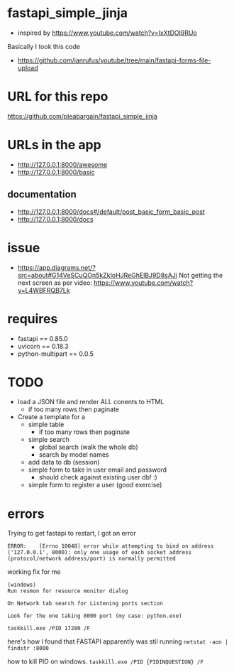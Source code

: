 # fastapi_simple_jinja
* inspired by https://www.youtube.com/watch?v=IxXtDOI9RUo

Basically I took this code
* https://github.com/ianrufus/youtube/tree/main/fastapi-forms-file-upload

# URL for this repo
https://github.com/pleabargain/fastapi_simple_jinja

# URLs in the app
* http://127.0.0.1:8000/awesome
* http://127.0.0.1:8000/basic

## documentation
* http://127.0.0.1:8000/docs#/default/post_basic_form_basic_post
* http://127.0.0.1:8000/docs


# issue
* https://app.diagrams.net/?src=about#G14VeSCuQOn5kZkIoHJReGhElBJ9D8sAJi
Not getting the next screen as per video: https://www.youtube.com/watch?v=L4WBFRQB7Lk


# requires

* fastapi == 0.85.0
* uvicorn == 0.18.3
* python-multipart == 0.0.5

# TODO
* load a JSON file and render ALL conents to HTML
    * if too many rows then paginate
* Create a template for a 
    * simple table
        * if too many rows then paginate
    * simple search
        * global search (walk the whole db)
        * search by model names
    * add data to db (session)
    * simple form to take in user email and password
        * should check against existing user db! :)
    * simple form to register a user (good exercise)

# errors
Trying to get fastapi to restart, I got an error
```
ERROR:    [Errno 10048] error while attempting to bind on address ('127.0.0.1', 8000): only one usage of each socket address (protocol/network address/port) is normally permitted

```

working  fix for me
```
(windows)
Run resmon for resource monitor dialog

On Network tab search for Listening ports section

Look for the one taking 8000 port (my case: python.exe)

taskkill.exe /PID 17280 /F
```

here's how I found that FASTAPI apparently was stil running
```netstat -aon | findstr :8000```

how to kill PID on windows.
```taskkill.exe /PID {PIDINQUESTION} /F ```

